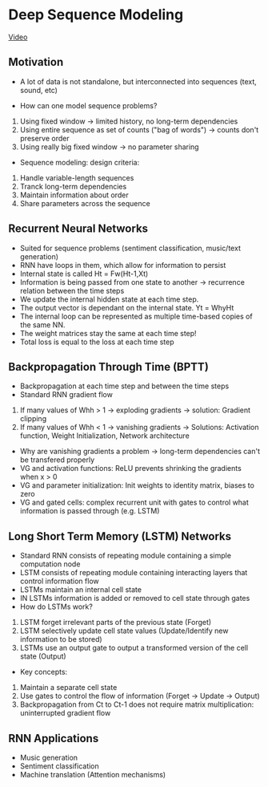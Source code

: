 # Deep Sequence Modeling

[Video](https://www.youtube.com/watch?v=_h66BW-xNgk&index=1&list=PLtBw6njQRU-rwp5__7C0oIVt26ZgjG9NI)

## Motivation

* A lot of data is not standalone, but interconnected into sequences (text, sound, etc)

* How can one model sequence problems?
1. Using fixed window -> limited history, no long-term dependencies
2. Using entire sequence as set of counts ("bag of words") -> counts don't preserve order
3. Using really big fixed window -> no parameter sharing

* Sequence modeling: design criteria:
1. Handle variable-length sequences
2. Tranck long-term dependencies
3. Maintain information about order
4. Share parameters across the sequence

## Recurrent Neural Networks

* Suited for sequence problems (sentiment classification, music/text generation)
* RNN have loops in them, which allow for information to persist
* Internal state is called Ht = Fw(Ht-1,Xt)
* Information is being passed from one state to another -> recurrence relation between the time steps
* We update the internal hidden state at each time step.
* The output vector is dependant on the internal state. Yt = WhyHt
* The internal loop can be represented as multiple time-based copies of the same NN.
* The weight matrices stay the same at each time step!
* Total loss is equal to the loss at each time step

## Backpropagation Through Time (BPTT)
* Backpropagation at each time step and between the time steps
* Standard RNN gradient flow
1. If many values of Whh > 1 -> exploding gradients -> solution: Gradient clipping
2. If many values of Whh < 1 -> vanishing gradients -> Solutions: Activation function, Weight Initialization, Network architecture
* Why are vanishing gradients a problem -> long-term dependencies can't be transfered properly
* VG and activation functions: ReLU prevents shrinking the gradients when x > 0
* VG and parameter initialization: Init weights to identity matrix, biases to zero
* VG and gated cells: complex recurrent unit with gates to control what information is passed through (e.g. LSTM)

## Long Short Term Memory (LSTM) Networks
* Standard RNN consists of repeating module containing a simple computation node
* LSTM consists of repeating module containing interacting layers that control information flow
* LSTMs maintain an internal cell state
* IN LSTMs information is added or removed to cell state through gates
* How do LSTMs work?
1. LSTM forget irrelevant parts of the previous state (Forget)
2. LSTM selectively update cell state values (Update/Identify new information to be stored)
3. LSTMs use an output gate to output a transformed version of the cell state (Output)
* Key concepts:
1. Maintain a separate cell state
2. Use gates to control the flow of information (Forget -> Update -> Output)
3. Backpropagation from Ct to Ct-1 does not require matrix multiplication: uninterrupted gradient flow

## RNN Applications
* Music generation
* Sentiment classification
* Machine translation (Attention mechanisms)
